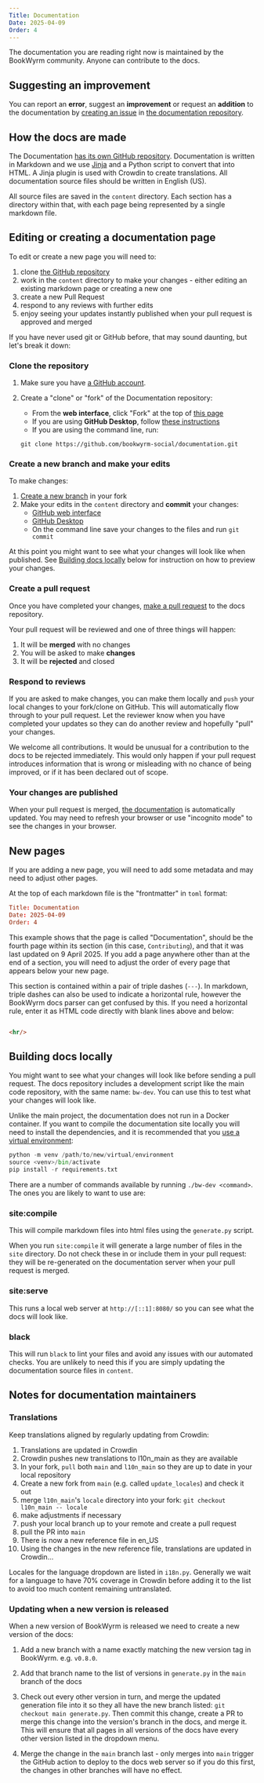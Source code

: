 ```yaml
---
Title: Documentation
Date: 2025-04-09
Order: 4
---
```


The documentation you are reading right now is maintained by the BookWyrm community. Anyone can contribute to the docs.

## Suggesting an improvement

You can report an **error**, suggest an **improvement** or request an **addition** to the documentation by [creating an issue](https://docs.github.com/en/issues/tracking-your-work-with-issues/using-issues/creating-an-issue) in [the documentation repository](https://github.com/bookwyrm-social/documentation).

## How the docs are made

The Documentation [has its own GitHub repository](https://github.com/bookwyrm-social/documentation). Documentation is written in Markdown and we use [Jinja](https://jinja.palletsprojects.com/en/stable) and a Python script to convert that into HTML. A Jinja plugin is used with Crowdin to create translations. All documentation source files should be written in English (US).

All source files are saved in the `content` directory. Each section has a directory within that, with each page being represented by a single markdown file.

## Editing or creating a documentation page

To edit or create a new page you will need to:

1. clone [the GitHub repository](https://github.com/bookwyrm-social/documentation)
2. work in the `content` directory to make your changes - either editing an existing markdown page or creating a new one
3. create a new Pull Request
4. respond to any reviews with further edits
5. enjoy seeing your updates instantly published when your pull request is approved and merged

If you have never used git or GitHub before, that may sound daunting, but let's break it down:

### Clone the repository

1. Make sure you have [a GitHub account](https://docs.github.com/en/get-started/start-your-journey/creating-an-account-on-github).
2. Create a "clone" or "fork" of the Documentation repository:
    * From the **web interface**, click "Fork" at the top of [this page](https://github.com/bookwyrm-social/documentation)
    * If you are using **GitHub Desktop**, follow [these instructions](https://docs.github.com/en/desktop/adding-and-cloning-repositories/cloning-and-forking-repositories-from-github-desktop)
    * If you are using the command line, run:

     `git clone https://github.com/bookwyrm-social/documentation.git`

### Create a new branch and make your edits

To make changes:

1. [Create a new branch](https://docs.github.com/en/issues/tracking-your-work-with-issues/using-issues/creating-a-branch-for-an-issue) in your fork
2. Make your edits in the `content` directory and **commit** your changes:
    * [GitHub web interface](https://docs.github.com/en/repositories/working-with-files/managing-files/editing-files)
    * [GitHub Desktop](https://docs.github.com/en/desktop/making-changes-in-a-branch/committing-and-reviewing-changes-to-your-project-in-github-desktop)
    * On the command line save your changes to the files and run `git commit`

At this point you might want to see what your changes will look like when published. See [Building docs locally](#building-docs-locally) below for instruction on how to preview your changes.

### Create a pull request

Once you have completed your changes, [make a pull request](https://docs.github.com/en/pull-requests/collaborating-with-pull-requests/proposing-changes-to-your-work-with-pull-requests/creating-a-pull-request) to the docs repository.

Your pull request will be reviewed and one of three things will happen:

1. It will be **merged** with no changes
2. You will be asked to make **changes**
3. It will be **rejected** and closed

### Respond to reviews

If you are asked to make changes, you can make them locally and `push` your local changes to your fork/clone on GitHub. This will automatically flow through to your pull request. Let the reviewer know when you have completed your updates so they can do another review and hopefully "pull" your changes.

We welcome all contributions. It would be unusual for a contribution to the docs to be rejected immediately. This would only happen if your pull request introduces information that is wrong or misleading with no chance of being improved, or if it has been declared out of scope.

### Your changes are published

When your pull request is merged, [the documentation](https://docs.joinbookwyrm.com/) is automatically updated. You may need to refresh your browser or use "incognito mode" to see the changes in your browser.

## New pages

If you are adding a new page, you will need to add some metadata and may need to adjust other pages.

At the top of each markdown file is the "frontmatter" in `toml` format:

```toml
Title: Documentation
Date: 2025-04-09
Order: 4
```

This example shows that the page is called  "Documentation", should be the fourth page within its section (in this case, `Contributing`), and that it was last updated on 9 April 2025. If you add a page anywhere other than at the end of a section, you will need to adjust the order of every page that appears below your new page.

This section is contained within a pair of triple dashes (`---`). In markdown, triple dashes can also be used to indicate a horizontal rule, however the BookWyrm docs parser can get confused by this. If you need a horizontal rule, enter it as HTML code directly with blank lines above and below:

```html

<hr/>

```

## Building docs locally

You might want to see what your changes will look like before sending a pull request. The docs repository includes a development script like the main code repository, with the same name: `bw-dev`. You can use this to test what your changes will look like.

Unlike the main project, the documentation does not run in a Docker container. If you want to compile the documentation site locally you will need to install the dependencies, and it is recommended that you [use a virtual environment](https://docs.python.org/3/library/venv.html):

```py
python -m venv /path/to/new/virtual/environment
source <venv>/bin/activate
pip install -r requirements.txt
```

There are a number of commands available by running `./bw-dev <command>`. The ones you are likely to want to use are:

### site:compile

This will compile markdown files into html files using the `generate.py` script.

When you run `site:compile` it will generate a large number of files in the `site` directory. Do not check these in or include them in your pull request: they will be re-generated on the documentation server when your pull request is merged.

### site:serve

This runs a local web server at `http://[::1]:8080/` so you can see what the docs will look like.

### black

This will run `black` to lint your files and avoid any issues with our automated checks. You are unlikely to need this if you are simply updating the documentation source files in `content`.

## Notes for documentation maintainers

### Translations

Keep translations aligned by regularly updating from Crowdin:

1. Translations are updated in Crowdin
2. Crowdin pushes new translations to l10n_main as they are available
3. In your fork, `pull` both `main` and `l10n_main` so they are up to date in your local repository
4. Create a new fork from `main` (e.g. called `update_locales`) and check it out
5. merge `l10n_main`'s `locale` directory into your fork: `git checkout l10n_main -- locale`
6. make adjustments if necessary
7. push your local branch up to your remote and create a pull request
8. pull the PR into `main`
9. There is now a new reference file in en_US
10. Using the changes in the new reference file, translations are updated in Crowdin...

Locales for the language dropdown are listed in `i18n.py`. Generally we wait for a language to have 70% coverage in Crowdin before adding it to the list to avoid too much content remaining untranslated.

### Updating when a new version is released

When a new version of BookWyrm is released we need to create a new version of the docs:

1. Add a new branch with a name exactly matching the new version tag in BookWyrm. e.g. `v0.8.0`.
2. Add that branch name to the list of versions in `generate.py` in the `main` branch of the docs
3. Check out every other version in turn, and merge the updated generation file into it so they all have the new branch listed: `git checkout main generate.py`. Then commit this change, create a PR to merge this change into the version's branch in the docs, and merge it. This will ensure that all pages in all versions of the docs have every other version listed in the dropdown menu.

4. Merge the change in the `main` branch last - only merges into `main` trigger the GitHub action to deploy to the docs web server so if you do this first, the changes in other branches will have no effect.